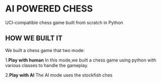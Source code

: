 # AI POWERED CHESS
UCI-compatible chess game built from scratch in Python
## HOW WE BUILT IT
We built a chess game that two mode:

1.**Play with human**
 In this mode,we built a chess game using python with various classes to handle the gameplay.
 

2.**Play with AI**
 The AI mode uses the stockfish ches
 

